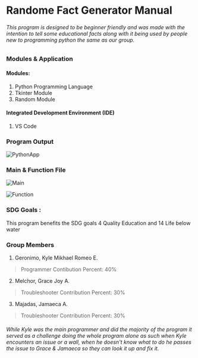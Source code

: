 # Randome Fact Generator Manual

###### This program is designed to be beginner friendly and was made with the intention to tell some educational facts along with it being used by people new to programming python the same as our group. 

### Modules & Application

#### Modules:
1. Python Programming Language
2. Tkinter Module
3. Random Module

####  Integrated Development Environment (IDE)
1. VS Code

### Program Output

![PythonApp](https://github.com/SinMurasaki/Python-Random-Fact-Generator/assets/129580972/f7a8f8cf-ac01-4891-a6c1-987c4150028f)

### Main & Function File 

![Main](https://github.com/SinMurasaki/Python-Random-Fact-Generator/assets/129580972/0549f075-d681-473e-b6e1-4aaf68380d70)

![Function](https://github.com/SinMurasaki/Python-Random-Fact-Generator/assets/129580972/ea5917dc-a725-4604-be50-72ce734b2e20)

### SDG Goals :

This program benefits the SDG goals 4 Quality Education and 14 Life below water

### Group Members

1. Geronimo, Kyle Mikhael Romeo E. 
> Programmer Contibution Percent: 40%
2. Melchor, Grace Joy A.
> Troubleshooter Contribution Percent: 30%
3. Majadas, Jamaeca A.
> Troubleshooter Contribution Percent: 30%

###### While Kyle was the main programmer and did the majority of the program it served as a challenge doing the whole program alone as such when Kyle encounters an issue or a wall, when he doesn't know what to do he passes the issue to Grace & Jamaeca so they can look it up and fix it.
